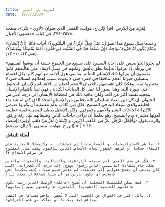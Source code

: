 ```yaml
---
title:  لمزيد من الدرس
date:  19/07/2024
---
```


لِمَزِيد مِنْ الدَّرس: اقرأ لإلن ج. هوايت، الفصل الذي بعنوان «لاوي - مَتَّى»، صفحة ٢٥٧-٢٧٤، في كتاب «مشتهى الأجيال».

«وعندما سئل يسوع هذا السؤال: ‹هَلْ يَحِلُّ الإِبْرَاءُ فِي السُّبُوتِ؟› أجاب قائلا: ‹أَيُّ إِنْسَانٍ مِنْكُمْ يَكُونُ لَهُ خَرُوفٌ وَاحِدٌ، فَإِنْ سَقَطَ هذَا فِي السَّبْتِ فِي حُفْرَةٍ، أَفَمَا يُمْسِكُهُ وَيُقِيمُهُ؟› [متى ١٢: ١٠- ١٢].

«لم يجرؤ الجواسيس على إجابة المسيح على مسمع من الجموع خشية أن يوقعوا أنفسهم في ورطة، إذ عرفوا أنه إنما نطق بالحق. ولكنهم في سبيل الإبقاء على تقاليدهم كانوا يفضلون أن يتركوا ذلك الإنسان المتألم ليقاسي هول آلامه، مع أنهم كانوا بكل اهتمام ينتشلون حيوانا أعجم ساقطا في حفرة حتى لا يموت بسبب إهمالهم انتشاله حتى لا يخسروا ثمنه. وهكذا كان اهتمامهم بالحيوان الأعجم أعظم من الاهتمام بالإنسان المخلوق على صورة الله. وهذا يصور لنا عمل كل الديانات الكاذبة ، فهي تبدأ باهتمام الإنسان بتمجيد نفسه أكثر من الله، ولكن عاقبة ذلك هي انحطاط الإنسان إلى درجة أدنى من الحيوان. إن كل دين مضاد لسلطان الله يختلس من الإنسان المجد الذي كان له عند بدء الخليقة والذي سيعاد إليه في المسيح. فكل دين كاذب يعلّم معتنقيه أن يكونوا عديمي الاكتراث لحاجات البشر وآلامهم وحقوقهم. ولكن الإنجيل يعطى للبشرية قيمة عظيمة لكونها مشتراة بدم المسيح، وهو يعلمنا أن نراعى حاجات الناس وضيقاتهم بكل رقة ورفق. والرب يقول: ‹وَأَجْعَلُ الرَّجُلَ أَعَزَّ مِنَ الذَّهَبِ الإِبْرِيزِ، وَالإِنْسَانَ أَعَزَّ مِنْ ذَهَبِ أُوفِيرَ› [إشعياء ١٢:١٣] » (إلن ج. هوايت، مشتهى الأجيال، صفحة).

**أسئلة للنقاش**

`١. ما هي الإستراتيجيات أو الممارسات التي تساعدك أنت وكنيستك المحلية على البقاء حساسا أو مُرهف الشعور تجاه الأشخاص الذين يتألمون بِصَمت مثل المفلوج في مرقس الأصحاح ٢؟`

`٢. فكِّر في مدى العمى الذي سببته الكراهية، والتقاليد، والعقيدة، والدين بشكل عام للقادة الدينيين الذين رَفَضوا يسوع، إلى درجة أنَّ مُعجزاته، التي كان ينبغي أن تفتح عقولهم إلى حقيقته، لم تُغيَّر فيهم شيئًا. كيف يمكننا نحن كأشخاص أن نكون حذرين مِن أن شيئا مُماثِلًا لن يحدث لنا؟`

`٣. كيف يمكن لكنيستك المحلية أن تُصبِح «عائلة» لأولئك الذين ربما تكون عائلاتهم الجينية (الجسدية) المُباشرة قد رفضتهم بسبب إيمانهم؟`

`٤. تأمل أكثر في السؤال عن الخطية التي لا تُغفَر. ناقش معناها في الصف، وناقش كيف يمكننا أن نتأكد من عدم اقترافها.`